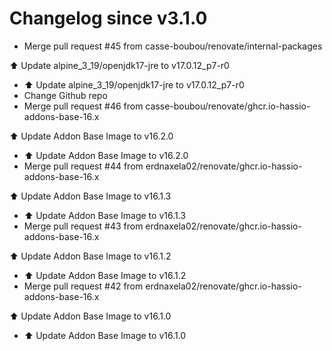 # Changelog since v3.1.0
- Merge pull request #45 from casse-boubou/renovate/internal-packages

⬆️ Update alpine_3_19/openjdk17-jre to v17.0.12_p7-r0 
- ⬆️ Update alpine_3_19/openjdk17-jre to v17.0.12_p7-r0 
- Change Github repo 
- Merge pull request #46 from casse-boubou/renovate/ghcr.io-hassio-addons-base-16.x

⬆️ Update Addon Base Image to v16.2.0 
- ⬆️ Update Addon Base Image to v16.2.0 
- Merge pull request #44 from erdnaxela02/renovate/ghcr.io-hassio-addons-base-16.x

⬆️ Update Addon Base Image to v16.1.3 
- ⬆️ Update Addon Base Image to v16.1.3 
- Merge pull request #43 from erdnaxela02/renovate/ghcr.io-hassio-addons-base-16.x

⬆️ Update Addon Base Image to v16.1.2 
- ⬆️ Update Addon Base Image to v16.1.2 
- Merge pull request #42 from erdnaxela02/renovate/ghcr.io-hassio-addons-base-16.x

⬆️ Update Addon Base Image to v16.1.0 
- ⬆️ Update Addon Base Image to v16.1.0 
